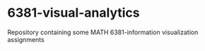 # 6381-visual-analytics

Repository containing some MATH 6381-information visualization assignments
